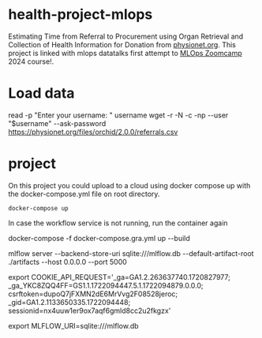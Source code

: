 # health-project-mlops

Estimating Time from Referral to Procurement using Organ Retrieval and Collection of Health Information for Donation from [physionet.org](https://doi.org/10.13026/b1c0-3506).
This project is linked with mlops datatalks first attempt to [MLOps Zoomcamp](https://github.com/DataTalksClub/mlops-zoomcamp) 2024 course!.


# Load data
read -p "Enter your username: " username
wget -r -N -c -np --user "$username" --ask-password https://physionet.org/files/orchid/2.0.0/referrals.csv


# project
On this project you could upload to a cloud using docker compose up with the docker-compose.yml file on root directory.

```batch
docker-compose up
```
In case the workflow service is not running, run the container again

docker-compose -f docker-compose.gra.yml up --build

mlflow server --backend-store-uri sqlite:///mlflow.db --default-artifact-root ./artifacts --host 0.0.0.0 --port 5000


export COOKIE_API_REQUEST='_ga=GA1.2.263637740.1720827977; _ga_YKC8ZQQ4FF=GS1.1.1722094447.5.1.1722094879.0.0.0; csrftoken=dupoQ7jFXMN2dE6MrVvg2F08528jeroc; _gid=GA1.2.1133650335.1722094448; sessionid=nx4uuw1er9ox7aqf6gmld8cc2u2fkgzx'

export MLFLOW_URI=sqlite:///mlflow.db